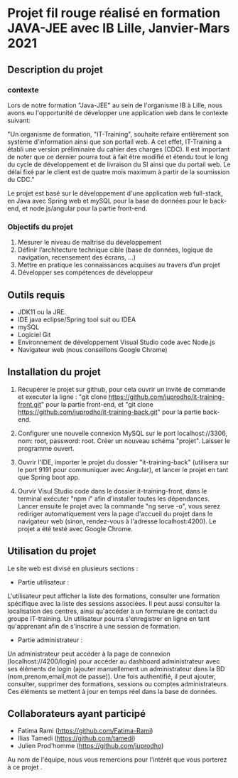 # Projet fil rouge réalisé en formation JAVA-JEE avec IB Lille, Janvier-Mars 2021

## Description du projet

### contexte

Lors de notre formation "Java-JEE" au sein de l'organisme IB à Lille, nous avons eu l'opportunité de développer une application web dans le contexte suivant:  

"Un organisme de formation, "IT-Training", souhaite refaire entièrement son système d’information ainsi que son portail web. A cet effet, IT-Training a établi une version préliminaire du cahier des charges (CDC). Il est important de noter que ce dernier pourra tout à fait être modifié et étendu tout le long du cycle de développement et de livraison du SI ainsi que du portail web. Le délai fixé par le client est de quatre mois maximum à partir de la soumission du CDC."
  
Le projet est basé sur le développement d'une application web full-stack, en Java avec Spring web et mySQL pour la base de données pour le back-end, et node.js/angular pour la partie front-end.

### Objectifs du projet

1. Mesurer le niveau de maîtrise du développement
2. Définir l’architecture technique cible (base de données, logique de navigation, recensement
des écrans, …)
3. Mettre en pratique les connaissances acquises au travers d’un projet
4. Développer ses compétences de développeur

## Outils requis

- JDK11 ou la JRE.
- IDE java eclipse/Spring tool suit ou IDEA
- mySQL
- Logiciel Git
- Environnement de développement Visual Studio code avec Node.js
- Navigateur web (nous conseillons Google Chrome)

## Installation du projet

1. Récupérer le projet sur github, pour cela ouvrir un invité de commande et executer la ligne : "git clone <https://github.com/juprodho/it-training-front.git>" pour la partie front-end, et "git clone <https://github.com/juprodho/it-training-back.git>" pour la partie back-end.

2. Configurer une nouvelle connexion MySQL sur le port localhost://3306, nom: root, password: root. Créer un nouveau schéma "projet". Laisser le programme ouvert.

3. Ouvrir l'IDE, importer le projet du dossier "it-training-back" (utilisera sur le port 9191 pour communiquer avec Angular), et lancer le projet en tant que Spring boot app.

4. Ourvir Visul Studio code dans le dossier it-training-front, dans le terminal exécuter "npm i" afin d'installer toutes les dépendances. Lancer ensuite le projet avec la commande "ng serve -o", vous serez rediriger automatiquement vers la page d'accueil du projet dans le navigateur web (sinon, rendez-vous à l'adresse localhost:4200). Le projet a été testé avec Google Chrome.

## Utilisation du projet

Le site web est divisé en plusieurs sections :

- Partie utilisateur :

L'utilisateur peut afficher la liste des formations, consulter une formation spécifique avec la liste des sessions associées.
Il peut aussi consulter la localisation des centres, ainsi qu'accéder à un formulaire de contact du groupe IT-training. Un utilisateur pourra s'enregistrer en ligne en tant qu'apprenant afin de s'inscrire à une session de formation.

- Partie administrateur :

Un administrateur peut accéder à la page de connexion (localhost://4200/login) pour accéder au dashboard administrateur avec ses éléments de login (ajouter manuellement un administrateur dans la BD (nom,prenom,email,mot de passe)). Une fois authentifié, il peut ajouter, consulter, supprimer des formations, sessions ou comptes administrateurs. Ces éléments se mettent à jour en temps réel dans la base de données.

## Collaborateurs ayant participé

- Fatima Rami (<https://github.com/Fatima-Rami>)
- Ilias Tamedi (<https://github.com/tamedi>)
- Julien Prod'homme (<https://github.com/juprodho>)  
  
Au nom de l'équipe, nous vous remercions pour l'intérêt que vous porterez à ce projet .
